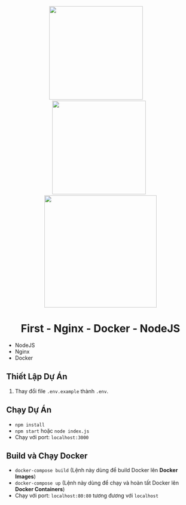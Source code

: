 <div align="center">
  <img src="https://static-00.iconduck.com/assets.00/node-js-icon-454x512-nztofx17.png" width="250"/> &nbsp; &nbsp; &nbsp;
  <img src="https://static-00.iconduck.com/assets.00/nginx-icon-444x512-0meva297.png" width="250"/> &nbsp;
  <img src="https://cdn4.iconfinder.com/data/icons/logos-and-brands/512/97_Docker_logo_logos-512.png" width="300"/>
</div>

<div align="center">
  <h1>First - Nginx - Docker - NodeJS</h1>
</div>

- NodeJS
- Nginx
- Docker

## Thiết Lập Dự Án
1. Thay đổi file `.env.example` thành `.env`.

## Chạy Dự Án
- `npm install`
- `npm start` hoặc `node index.js`
- Chạy với port: `localhost:3000`

## Build và Chạy Docker
- `docker-compose build` (Lệnh này dùng để build Docker lên **Docker Images**)
- `docker-compose up` (Lệnh này dùng để chạy và hoàn tất Docker lên **Docker Containers**)
- Chạy với port: `localhost:80:80` tương đương với `localhost`
